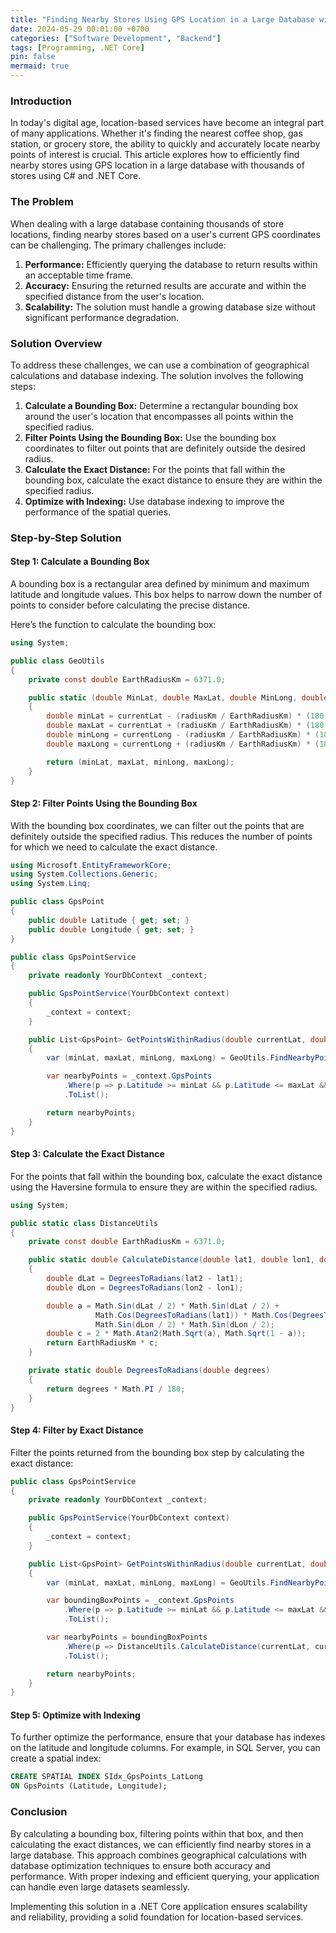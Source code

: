 ```yaml
---
title: "Finding Nearby Stores Using GPS Location in a Large Database with .NET Core"
date: 2024-05-29 00:01:00 +0700
categories: ["Software Development", "Backend"]
tags: [Programming, .NET Core]
pin: false
mermaid: true
---
```



### Introduction

In today's digital age, location-based services have become an integral part of many applications. Whether it's finding the nearest coffee shop, gas station, or grocery store, the ability to quickly and accurately locate nearby points of interest is crucial. This article explores how to efficiently find nearby stores using GPS location in a large database with thousands of stores using C# and .NET Core.

### The Problem

When dealing with a large database containing thousands of store locations, finding nearby stores based on a user's current GPS coordinates can be challenging. The primary challenges include:

1. **Performance:** Efficiently querying the database to return results within an acceptable time frame.
2. **Accuracy:** Ensuring the returned results are accurate and within the specified distance from the user's location.
3. **Scalability:** The solution must handle a growing database size without significant performance degradation.

### Solution Overview

To address these challenges, we can use a combination of geographical calculations and database indexing. The solution involves the following steps:

1. **Calculate a Bounding Box:** Determine a rectangular bounding box around the user's location that encompasses all points within the specified radius.
2. **Filter Points Using the Bounding Box:** Use the bounding box coordinates to filter out points that are definitely outside the desired radius.
3. **Calculate the Exact Distance:** For the points that fall within the bounding box, calculate the exact distance to ensure they are within the specified radius.
4. **Optimize with Indexing:** Use database indexing to improve the performance of the spatial queries.

### Step-by-Step Solution

#### Step 1: Calculate a Bounding Box

A bounding box is a rectangular area defined by minimum and maximum latitude and longitude values. This box helps to narrow down the number of points to consider before calculating the precise distance.

Here’s the function to calculate the bounding box:

```csharp
using System;

public class GeoUtils
{
    private const double EarthRadiusKm = 6371.0;

    public static (double MinLat, double MaxLat, double MinLong, double MaxLong) FindNearbyPoints(double currentLat, double currentLong, double radiusKm)
    {
        double minLat = currentLat - (radiusKm / EarthRadiusKm) * (180 / Math.PI);
        double maxLat = currentLat + (radiusKm / EarthRadiusKm) * (180 / Math.PI);
        double minLong = currentLong - (radiusKm / EarthRadiusKm) * (180 / Math.PI) / Math.Cos(currentLat * Math.PI / 180);
        double maxLong = currentLong + (radiusKm / EarthRadiusKm) * (180 / Math.PI) / Math.Cos(currentLat * Math.PI / 180);

        return (minLat, maxLat, minLong, maxLong);
    }
}
```

#### Step 2: Filter Points Using the Bounding Box

With the bounding box coordinates, we can filter out the points that are definitely outside the specified radius. This reduces the number of points for which we need to calculate the exact distance.

```csharp
using Microsoft.EntityFrameworkCore;
using System.Collections.Generic;
using System.Linq;

public class GpsPoint
{
    public double Latitude { get; set; }
    public double Longitude { get; set; }
}

public class GpsPointService
{
    private readonly YourDbContext _context;

    public GpsPointService(YourDbContext context)
    {
        _context = context;
    }

    public List<GpsPoint> GetPointsWithinRadius(double currentLat, double currentLong, double radiusKm)
    {
        var (minLat, maxLat, minLong, maxLong) = GeoUtils.FindNearbyPoints(currentLat, currentLong, radiusKm);

        var nearbyPoints = _context.GpsPoints
            .Where(p => p.Latitude >= minLat && p.Latitude <= maxLat && p.Longitude >= minLong && p.Longitude <= maxLong)
            .ToList();

        return nearbyPoints;
    }
}
```

#### Step 3: Calculate the Exact Distance

For the points that fall within the bounding box, calculate the exact distance using the Haversine formula to ensure they are within the specified radius.

```csharp
using System;

public static class DistanceUtils
{
    private const double EarthRadiusKm = 6371.0;

    public static double CalculateDistance(double lat1, double lon1, double lat2, double lon2)
    {
        double dLat = DegreesToRadians(lat2 - lat1);
        double dLon = DegreesToRadians(lon2 - lon1);

        double a = Math.Sin(dLat / 2) * Math.Sin(dLat / 2) +
                   Math.Cos(DegreesToRadians(lat1)) * Math.Cos(DegreesToRadians(lat2)) *
                   Math.Sin(dLon / 2) * Math.Sin(dLon / 2);
        double c = 2 * Math.Atan2(Math.Sqrt(a), Math.Sqrt(1 - a));
        return EarthRadiusKm * c;
    }

    private static double DegreesToRadians(double degrees)
    {
        return degrees * Math.PI / 180;
    }
}
```

#### Step 4: Filter by Exact Distance

Filter the points returned from the bounding box step by calculating the exact distance:

```csharp
public class GpsPointService
{
    private readonly YourDbContext _context;

    public GpsPointService(YourDbContext context)
    {
        _context = context;
    }

    public List<GpsPoint> GetPointsWithinRadius(double currentLat, double currentLong, double radiusKm)
    {
        var (minLat, maxLat, minLong, maxLong) = GeoUtils.FindNearbyPoints(currentLat, currentLong, radiusKm);

        var boundingBoxPoints = _context.GpsPoints
            .Where(p => p.Latitude >= minLat && p.Latitude <= maxLat && p.Longitude >= minLong && p.Longitude <= maxLong)
            .ToList();

        var nearbyPoints = boundingBoxPoints
            .Where(p => DistanceUtils.CalculateDistance(currentLat, currentLong, p.Latitude, p.Longitude) <= radiusKm)
            .ToList();

        return nearbyPoints;
    }
}
```

#### Step 5: Optimize with Indexing

To further optimize the performance, ensure that your database has indexes on the latitude and longitude columns. For example, in SQL Server, you can create a spatial index:

```sql
CREATE SPATIAL INDEX SIdx_GpsPoints_LatLong
ON GpsPoints (Latitude, Longitude);
```

### Conclusion

By calculating a bounding box, filtering points within that box, and then calculating the exact distances, we can efficiently find nearby stores in a large database. This approach combines geographical calculations with database optimization techniques to ensure both accuracy and performance. With proper indexing and efficient querying, your application can handle even large datasets seamlessly.

Implementing this solution in a .NET Core application ensures scalability and reliability, providing a solid foundation for location-based services.
